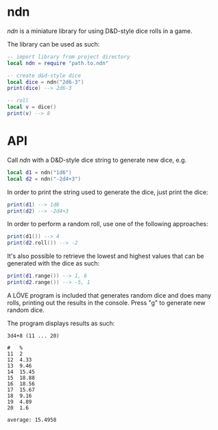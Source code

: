 # ndn

*ndn* is a miniature library for using D&D-style dice rolls in a game.

The library can be used as such:

```lua
-- import library from project directory
local ndn = require "path.to.ndn"

-- create d&d-style dice
local dice = ndn("2d6-3")
print(dice) --> 2d6-3

-- roll
local v = dice()
print(v) --> 8
```

# API

Call *ndn* with a D&D-style dice string to generate new dice, e.g.

```lua
local d1 = ndn("1d6")
local d2 = ndn("-2d4+3")
```

In order to print the string used to generate the dice, just print the dice:

```lua
print(d1) --> 1d6
print(d2) --> -2d4+3
```

In order to perform a random roll, use one of the following approaches:

```lua
print(d1()) --> 4
print(d2.roll()) --> -2
```

It's also possible to retrieve the lowest and highest values that can be 
generated with the dice as such:

```lua
print(d1.range()) --> 1, 6
print(d2.range()) --> -5, 1
```

A LÖVE program is included that generates random dice and does many rolls, 
printing out the results in the console. Press "g" to generate new random dice.

The program displays results as such:

```
3d4+8 (11 ... 20)

#   %
11  2
12  4.33
13  9.46
14  15.45
15  18.88
16  18.56
17  15.67
18  9.16
19  4.89
20  1.6

average: 15.4958
```